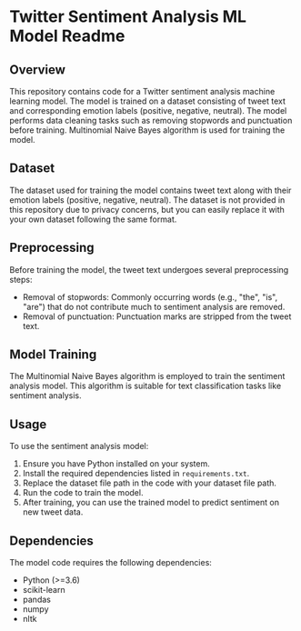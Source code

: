 # Twitter Sentiment Analysis ML Model Readme

## Overview
This repository contains code for a Twitter sentiment analysis machine learning model. The model is trained on a dataset consisting of tweet text and corresponding emotion labels (positive, negative, neutral). The model performs data cleaning tasks such as removing stopwords and punctuation before training. Multinomial Naive Bayes algorithm is used for training the model.

## Dataset
The dataset used for training the model contains tweet text along with their emotion labels (positive, negative, neutral). The dataset is not provided in this repository due to privacy concerns, but you can easily replace it with your own dataset following the same format.

## Preprocessing
Before training the model, the tweet text undergoes several preprocessing steps:
- Removal of stopwords: Commonly occurring words (e.g., "the", "is", "are") that do not contribute much to sentiment analysis are removed.
- Removal of punctuation: Punctuation marks are stripped from the tweet text.

## Model Training
The Multinomial Naive Bayes algorithm is employed to train the sentiment analysis model. This algorithm is suitable for text classification tasks like sentiment analysis.

## Usage
To use the sentiment analysis model:
1. Ensure you have Python installed on your system.
2. Install the required dependencies listed in `requirements.txt`.
3. Replace the dataset file path in the code with your dataset file path.
4. Run the code to train the model.
5. After training, you can use the trained model to predict sentiment on new tweet data.

## Dependencies
The model code requires the following dependencies:
- Python (>=3.6)
- scikit-learn
- pandas
- numpy
- nltk
